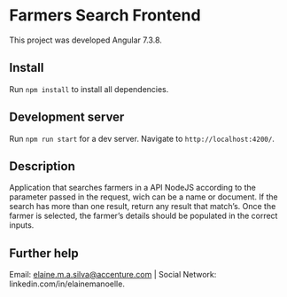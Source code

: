 # Farmers Search Frontend

This project was developed Angular 7.3.8.

## Install

Run `npm install` to install all dependencies.

## Development server

Run `npm run start` for a dev server. Navigate to `http://localhost:4200/`.

## Description

Application that searches farmers in a API NodeJS according to the parameter passed in the request, wich can be a name or document. If the search has more than one result, return any result that match’s. Once the farmer is selected, the farmer’s details should be populated in the correct inputs.

## Further help

Email: elaine.m.a.silva@accenture.com | Social Network: linkedin.com/in/elainemanoelle.
